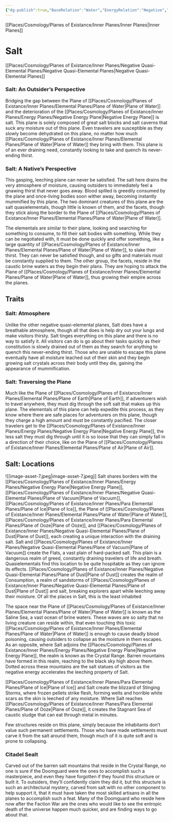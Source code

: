 ```yaml
---
{"dg-publish":true,"BaseRelation":"Water","EnergyRelation":"Negative","aliases":null,"tags":null,"permalink":"/places/cosmology/planes-of-existance/inner-planes/negative-quasi-elemental-planes/plane-of-salt/","dgHomeLink":true,"dgPassFrontmatter":true}
---
```


[[Places/Cosmology/Planes of Existance/Inner Planes/Inner Planes|Inner Planes]]
# Salt
[[Places/Cosmology/Planes of Existance/Inner Planes/Negative Quasi-Elemental Planes/Negative Quasi-Elemental Planes|Negative Quasi-Elemental Planes]]
### Salt: An Outsider’s Perspective
Bridging the gap between the Plane of [[Places/Cosmology/Planes of Existance/Inner Planes/Elemental Planes/Plane of Water|Plane of Water]] and the deterioration of the [[Places/Cosmology/Planes of Existance/Inner Planes/Energy Planes/Negative Energy Plane|Negative Energy Plane]] is salt. This plane is solely composed of great salt blocks and salt caverns that suck any moisture out of this plane. Even travelers are susceptible as they slowly become dehydrated on this plane, no matter how much [[Places/Cosmology/Planes of Existance/Inner Planes/Elemental Planes/Plane of Water|Plane of Water]] they bring with them. This plane is of an ever draining need, constantly looking to take and quench its never-ending thirst.

### Salt: A Native’s Perspective
This gasping, leeching plane can never be satisfied. The salt here drains the very atmosphere of moisture, causing outsiders to immediately feel a gnawing thirst that never goes away. Blood spilled is greedily consumed by the plane and once-living bodies soon wither away, becoming instantly mummified by this plane. The two dominant creatures of this plane are the salt quasielementals, though little is known of them, and the facets, though they stick along the border to the Plane of [[Places/Cosmology/Planes of Existance/Inner Planes/Elemental Planes/Plane of Water|Plane of Water]]. 

The elementals are similar to their plane, looking and searching for something to consume, to fill their salt bodies with something. While they can be negotiated with, it must be done quickly and offer something, like a large quantity of [[Places/Cosmology/Planes of Existance/Inner Planes/Elemental Planes/Plane of Water|Plane of Water]], to slake their thirst. They can never be satisfied though, and so gifts and materials must be constantly supplied to them. The other group, the facets, reside in the caustic brine waters as they begin their plans. They are hoping to attack the Plane of [[Places/Cosmology/Planes of Existance/Inner Planes/Elemental Planes/Plane of Water|Plane of Water]], thus growing their empire across the planes.

## Traits
### Salt: Atmosphere
Unlike the other negative quasi-elemental planes, Salt does have a breathable atmosphere, though all that does is help dry out your lungs and make visitors thirsty. Salt tinges everything on this plane and there is no way to satisfy it. All visitors can do is go about their tasks quickly as their constitution is slowly drained out of them as they search for anything to quench this never-ending thirst. Those who are unable to escape this plane eventually have all moisture leached out of their skin and they begin growing salt crystals across their body until they die, gaining the appearance of mummification.

### Salt: Traversing the Plane
Much like the Plane of [[Places/Cosmology/Planes of Existance/Inner Planes/Elemental Planes/Plane of Earth|Plane of Earth]], if adventurers wish to travel anywhere, they must dig through the soft salt that makes up this plane. The elementals of this plane can help expedite this process, as they know where there are safe places for adventurers on this plane, though they charge a high amount and must be constantly pacified. The closer travelers get to the [[Places/Cosmology/Planes of Existance/Inner Planes/Energy Planes/Negative Energy Plane|Negative Energy Plane]], the less salt they must dig through until it is so loose that they can simply fall in a direction of their choice, like on the Plane of [[Places/Cosmology/Planes of Existance/Inner Planes/Elemental Planes/Plane of Air|Plane of Air]].

## Salt: Locations
![[image-asset-7.jpeg|image-asset-7.jpeg]]
Salt shares borders with the [[Places/Cosmology/Planes of Existance/Inner Planes/Energy Planes/Negative Energy Plane|Negative Energy Plane]], [[Places/Cosmology/Planes of Existance/Inner Planes/Negative Quasi-Elemental Planes/Plane of  Vacuum|Plane of  Vacuum]], [[Places/Cosmology/Planes of Existance/Inner Planes/Para Elemental Planes/Plane of Ice|Plane of Ice]], the Plane of [[Places/Cosmology/Planes of Existance/Inner Planes/Elemental Planes/Plane of Water|Plane of Water]], [[Places/Cosmology/Planes of Existance/Inner Planes/Para Elemental Planes/Plane of Ooze|Plane of Ooze]], and [[Places/Cosmology/Planes of Existance/Inner Planes/Negative Quasi-Elemental Planes/Plane of  Dust|Plane of  Dust]], each creating a unique interaction with the draining salt. Salt and [[Places/Cosmology/Planes of Existance/Inner Planes/Negative Quasi-Elemental Planes/Plane of  Vacuum|Plane of  Vacuum]] create the Flats, a vast plain of hard-packed salt. This plain is a dangerous realm of greed, constantly draining travelers of life and breath. Quasielementals find this location to be quite hospitable as they can ignore its effects. [[Places/Cosmology/Planes of Existance/Inner Planes/Negative Quasi-Elemental Planes/Plane of  Dust|Plane of  Dust]] creates the realm of Consumption, a realm of sandstorms of [[Places/Cosmology/Planes of Existance/Inner Planes/Negative Quasi-Elemental Planes/Plane of  Dust|Plane of  Dust]] and salt, breaking explorers apart while leeching away their moisture. Of all the places in Salt, this is the least inhabited

The space near the Plane of [[Places/Cosmology/Planes of Existance/Inner Planes/Elemental Planes/Plane of Water|Plane of Water]] is known as the Saline Sea, a vast ocean of brine waters. These waves are so salty that no living creature can reside within, that even touching this toxic [[Places/Cosmology/Planes of Existance/Inner Planes/Elemental Planes/Plane of Water|Plane of Water]] is enough to cause deadly blood poisoning, causing outsiders to collapse as the moisture in them escapes. As an opposite, where Salt adjoins the [[Places/Cosmology/Planes of Existance/Inner Planes/Energy Planes/Negative Energy Plane|Negative Energy Plane]], the realm is known as the Crystal Range. Barren mountains have formed in this realm, reaching to the black sky high above them. Dotted across these mountains are the salt statues of visitors as the negative energy accelerates the leeching property of Salt. 

[[Places/Cosmology/Planes of Existance/Inner Planes/Para Elemental Planes/Plane of Ice|Plane of Ice]] and Salt create the blizzard of Stinging Storms, where frozen pellets strike flesh, forming welts and horrible white scars as the skin is leeched of any moisture. Where Salt reaches [[Places/Cosmology/Planes of Existance/Inner Planes/Para Elemental Planes/Plane of Ooze|Plane of Ooze]], it creates the Stagnant Sea of caustic sludge that can eat through metal in minutes. 

Few structures reside on this plane, simply because the inhabitants don’t value such permanent settlements. Those who have made settlements must carve it from the salt around them, though much of it is quite soft and is prone to collapsing.

### Citadel Sealt

Carved out of the barren salt mountains that reside in the Crystal Range, no one is sure if the Doomguard were the ones to accomplish such a masterpiece, and even they have forgotten if they found this structure or built it. To outsiders, they’ll confidently claim they did it, but this structure is such an architectural mystery, carved from salt with no other component to help support it, that it must have taken the most skilled artisans in all the planes to accomplish such a feat. Many of the Doomguard who reside here now after the Faction War are the ones who would like to see the entropic death of the universe happen much quicker, and are finding ways to go about that.